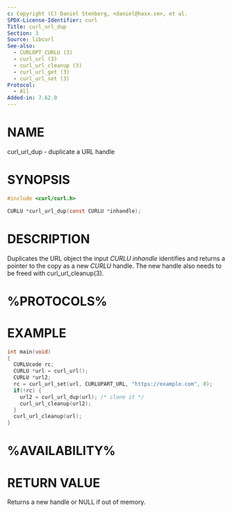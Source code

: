 ```yaml
---
c: Copyright (C) Daniel Stenberg, <daniel@haxx.se>, et al.
SPDX-License-Identifier: curl
Title: curl_url_dup
Section: 3
Source: libcurl
See-also:
  - CURLOPT_CURLU (3)
  - curl_url (3)
  - curl_url_cleanup (3)
  - curl_url_get (3)
  - curl_url_set (3)
Protocol:
  - All
Added-in: 7.62.0
---
```


# NAME

curl_url_dup - duplicate a URL handle

# SYNOPSIS

~~~c
#include <curl/curl.h>

CURLU *curl_url_dup(const CURLU *inhandle);
~~~

# DESCRIPTION

Duplicates the URL object the input *CURLU* *inhandle* identifies and
returns a pointer to the copy as a new *CURLU* handle. The new handle also
needs to be freed with curl_url_cleanup(3).

# %PROTOCOLS%

# EXAMPLE

~~~c
int main(void)
{
  CURLUcode rc;
  CURLU *url = curl_url();
  CURLU *url2;
  rc = curl_url_set(url, CURLUPART_URL, "https://example.com", 0);
  if(!rc) {
    url2 = curl_url_dup(url); /* clone it */
    curl_url_cleanup(url2);
  }
  curl_url_cleanup(url);
}
~~~

# %AVAILABILITY%

# RETURN VALUE

Returns a new handle or NULL if out of memory.
